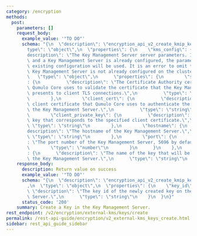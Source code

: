 ```yaml
---
category: /encryption
methods:
  post:
    parameters: []
    request_body:
      example_value: '"TO DO"'
      schema: "{\n  \"description\": \"encryption_api_v2_create_kmip_key\",\n  \"\
        type\": \"object\",\n  \"properties\": {\n    \"kms_config\": {\n      \"\
        description\": \"The Key Management Server server parameters. If this is omitted\
        \ and a Key Management Server is already configured, the parameters from the\
        \ existing configuration will be used. It is an error to omit this field if\
        \ Key Management Server is not already configured on the cluster.\",\n   \
        \   \"type\": \"object\",\n      \"properties\": {\n        \"server_ca_cert\"\
        : {\n          \"description\": \"The Certificate Authority certificate that\
        \ Qumulo Core uses to validate the certificate that the Key Management Server\
        \ presents to client TLS connections.\",\n          \"type\": \"string\"\n\
        \        },\n        \"client_cert\": {\n          \"description\": \"The\
        \ client certificate that Qumulo Core uses to authenticate the cluster to\
        \ the Key Management Server.\",\n          \"type\": \"string\"\n        },\n\
        \        \"client_private_key\": {\n          \"description\": \"The private\
        \ key that corresponds to the specified client certificate.\",\n         \
        \ \"type\": \"string\"\n        },\n        \"hostname\": {\n          \"\
        description\": \"The hostname of the Key Management Server.\",\n         \
        \ \"type\": \"string\"\n        },\n        \"port\": {\n          \"description\"\
        : \"The port number of the Key Management Server, 5696 by default.\",\n  \
        \        \"type\": \"number\"\n        }\n      }\n    },\n    \"key_name\"\
        : {\n      \"description\": \"The name of the key that will be created in\
        \ the Key Management Server.\",\n      \"type\": \"string\"\n    }\n  }\n}"
    response_body:
      description: Return value on success
      example_value: '"TO DO"'
      schema: "{\n  \"description\": \"encryption_api_v2_create_kmip_key_result\"\
        ,\n  \"type\": \"object\",\n  \"properties\": {\n    \"key_id\": {\n     \
        \ \"description\": \"The key id of the newly created key on the Key Management\
        \ Server.\",\n      \"type\": \"string\"\n    }\n  }\n}"
      status_code: '200'
    summary: Create a Key in the Key Management Server.
rest_endpoint: /v2/encryption/external-kms/keys/create
permalink: /rest-api-guide/encryption/v2_external-kms_keys_create.html
sidebar: rest_api_guide_sidebar
---
```

